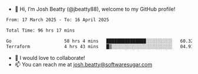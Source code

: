 - 👋 Hi, I’m Josh Beatty (@jbeatty88), welcome to my GitHub profile!

<!--START_SECTION:waka-->

```txt
From: 17 March 2025 - To: 16 April 2025

Total Time: 96 hrs 17 mins

Go                    58 hrs 4 mins   ███████████████░░░░░░░░░░   60.32 %
Terraform             4 hrs 43 mins   █▒░░░░░░░░░░░░░░░░░░░░░░░   04.91 %
```

<!--END_SECTION:waka-->

- 💞️ I would love to collaborate!
- 📫 You can reach me at josh.beatty@softwaresugar.com

<!---
jbeatty88/jbeatty88 is a ✨ special ✨ repository because its `README.md` (this file) appears on your GitHub profile.
You can click the Preview link to take a look at your changes.
--->

